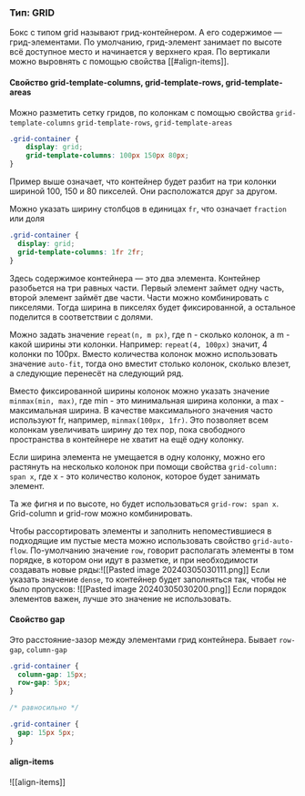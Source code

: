 ### Тип: GRID
Бокс с типом grid называют грид-контейнером. А его содержимое — грид-элементами. По умолчанию, грид-элемент занимает по высоте всё доступное место и начинается у верхнего края. По вертикали можно выровнять с помощью свойства [[#align-items]].

#### Свойство grid-template-columns, grid-template-rows, grid-template-areas
Можно разметить сетку гридов, по колонкам с помощью свойства `grid-template-columns` `grid-template-rows`, `grid-template-areas`
```css
.grid-container {
	display: grid;
	grid-template-columns: 100px 150px 80px;
}
```
Пример выше означает, что контейнер будет разбит на три колонки шириной 100, 150 и 80 пикселей. Они расположатся друг за другом.

Можно указать ширину столбцов в единицах `fr`, что означает `fraction` или доля
```css
.grid-container {
  display: grid;
  grid-template-columns: 1fr 2fr;
}
```
Здесь содержимое контейнера — это два элемента. Контейнер разобьется на три равных части. Первый элемент займет одну часть, второй элемент займёт две части.
Части можно комбинировать с пикселями. Тогда ширина в пикселях будет фиксированной, а остальное поделится в соответствии с долями.

Можно задать значение `repeat(n, m px)`, где n - сколько колонок, а m - какой ширины эти колонки. Например: `repeat(4, 100px)` значит, 4 колонки по 100px. Вместо количества колонок можно использовать значение `auto-fit`, тогда оно вместит столько колонок, сколько влезет, а следующие перенесёт на следующий ряд.

Вместо фиксированной ширины колонок можно указать значение `minmax(min, max)`, где min - это минимальная ширина колонки, а max - максимальная ширина. В качестве максимального значения часто используют fr, например, `minmax(100px, 1fr)`. Это позволяет всем колонкам увеличивать ширину до тех пор, пока свободного пространства в контейнере не хватит на ещё одну колонку.

Если ширина элемента не умещается в одну колонку, можно его растянуть на несколько колонок при помощи свойства `grid-column: span x`, где x - это количество колонок, которое будет занимать элемент.

Та же фигня и по высоте, но будет использоваться `grid-row: span x`. Grid-column и grid-row можно комбинировать.

Чтобы рассортировать элементы и заполнить непоместившиеся в подходящие им пустые места можно использовать свойство `grid-auto-flow`. По-умолчанию значение `row`, говорит располагать элементы в том порядке, в котором они идут в разметке, и при необходимости создавать новые ряды:![[Pasted image 20240305030111.png]]
Если указать значение `dense`, то контейнер будет заполняться так, чтобы не было пропусков: ![[Pasted image 20240305030200.png]]
Если порядок элементов важен, лучше это значение не использовать.


#### Свойство gap
Это расстояние-зазор между элементами грид контейнера. Бывает `row-gap`, `column-gap`
```css
.grid-container {
  column-gap: 15px;
  row-gap: 5px;
}

/* равносильно */

.grid-container {
  gap: 15px 5px;
}
```
#### align-items
![[align-items]]